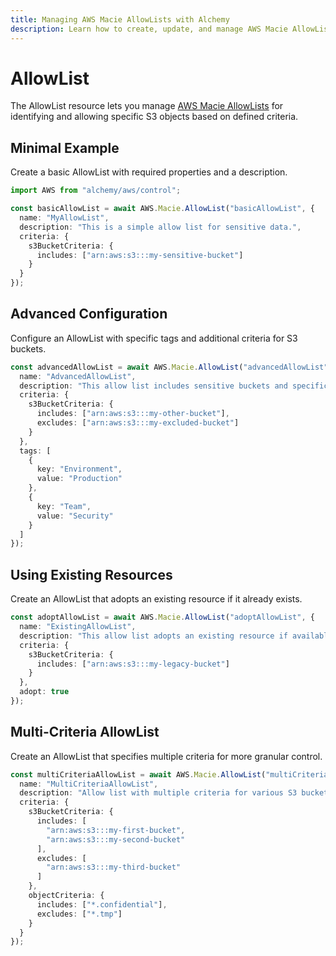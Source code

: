 ```yaml
---
title: Managing AWS Macie AllowLists with Alchemy
description: Learn how to create, update, and manage AWS Macie AllowLists using Alchemy Cloud Control.
---
```


# AllowList

The AllowList resource lets you manage [AWS Macie AllowLists](https://docs.aws.amazon.com/macie/latest/userguide/) for identifying and allowing specific S3 objects based on defined criteria.

## Minimal Example

Create a basic AllowList with required properties and a description.

```ts
import AWS from "alchemy/aws/control";

const basicAllowList = await AWS.Macie.AllowList("basicAllowList", {
  name: "MyAllowList",
  description: "This is a simple allow list for sensitive data.",
  criteria: {
    s3BucketCriteria: {
      includes: ["arn:aws:s3:::my-sensitive-bucket"]
    }
  }
});
```

## Advanced Configuration

Configure an AllowList with specific tags and additional criteria for S3 buckets.

```ts
const advancedAllowList = await AWS.Macie.AllowList("advancedAllowList", {
  name: "AdvancedAllowList",
  description: "This allow list includes sensitive buckets and specific tags.",
  criteria: {
    s3BucketCriteria: {
      includes: ["arn:aws:s3:::my-other-bucket"],
      excludes: ["arn:aws:s3:::my-excluded-bucket"]
    }
  },
  tags: [
    {
      key: "Environment",
      value: "Production"
    },
    {
      key: "Team",
      value: "Security"
    }
  ]
});
```

## Using Existing Resources

Create an AllowList that adopts an existing resource if it already exists.

```ts
const adoptAllowList = await AWS.Macie.AllowList("adoptAllowList", {
  name: "ExistingAllowList",
  description: "This allow list adopts an existing resource if available.",
  criteria: {
    s3BucketCriteria: {
      includes: ["arn:aws:s3:::my-legacy-bucket"]
    }
  },
  adopt: true
});
```

## Multi-Criteria AllowList

Create an AllowList that specifies multiple criteria for more granular control.

```ts
const multiCriteriaAllowList = await AWS.Macie.AllowList("multiCriteriaAllowList", {
  name: "MultiCriteriaAllowList",
  description: "Allow list with multiple criteria for various S3 buckets.",
  criteria: {
    s3BucketCriteria: {
      includes: [
        "arn:aws:s3:::my-first-bucket",
        "arn:aws:s3:::my-second-bucket"
      ],
      excludes: [
        "arn:aws:s3:::my-third-bucket"
      ]
    },
    objectCriteria: {
      includes: ["*.confidential"],
      excludes: ["*.tmp"]
    }
  }
});
```